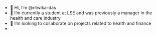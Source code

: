 - 👋 Hi, I’m @ritwika-das
- 🌱 I’m currently a student at LSE and was previously a manager in the health and care industry
- 💞️ I’m looking to collaborate on projects related to health and finance
- 
<!---
ritwika-das/ritwika-das is a ✨ special ✨ repository because its `README.md` (this file) appears on your GitHub profile.
You can click the Preview link to take a look at your changes.
--->
